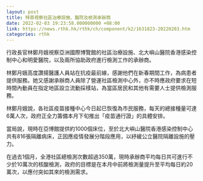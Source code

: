 ```yaml
---
layout: post
title: 特首視察社區治療設施、醫院及檢測承辦商
date: 2022-02-03 19:23:58.000000000 +08:00
link: https://news.rthk.hk/rthk/ch/component/k2/1631823-20220203.htm
categories: rthk
---
```


行政長官林鄭月娥視察亞洲國際博覽館的社區治療設施、北大嶼山醫院香港感染控制中心和明愛醫院，以及兩所協助政府進行檢測工作的承辦商。

林鄭月娥高度讚揚醫護人員站在抗疫最前線，感謝他們在新春期間工作，為病患者提供服務。她又感謝承辦商人員除了營運社區檢測中心外，亦不時應政府要求在短時間內動員在指定地區設立流動採樣站，為當區居民和其他有需要人士提供檢測服務。

林鄭月娥說，各社區疫苗接種中心今日起已恢復為市民服務，每天的總接種量可達6萬人次，政府正全力籌備本月下旬推出「疫苗通行證」的具體安排。

當局說，現時在亞博館提供約1000個床位，至於北大嶼山醫院香港感染控制中心共有816張隔離病床，正因應疫情發展分階段應用，以紓緩公立醫院隔離設施的壓力。

在過去1個月，全港社區總檢測次數超過350萬，現時承辦商平均每日共可進行不少於10萬次的核酸檢測，政府的目標是在本月中前將檢測量提升至平均每日約20萬次，以應付突如其來的檢測需求。
